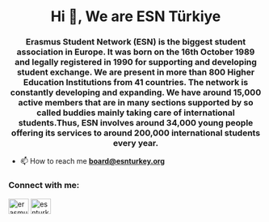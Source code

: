 <h1 align="center">Hi 👋, We are ESN Türkiye</h1>
<h3 align="center">Erasmus Student Network (ESN) is the biggest student association in Europe. It was born on the 16th October 1989 and legally registered in 1990 for supporting and developing student exchange. We are present in more than 800 Higher Education Institutions from 41 countries. The network is constantly developing and expanding. We have around 15,000 active members that are in many sections supported by so called buddies mainly taking care of international students.Thus, ESN involves around 34,000 young people offering its services to around 200,000 international students every year.</h3>

- 📫 How to reach me **board@esnturkey.org**

<h3 align="left">Connect with me:</h3>
<p align="left">
<a href="https://linkedin.com/in/erasmusstudentnetwork-turkey" target="blank"><img align="center" src="https://raw.githubusercontent.com/rahuldkjain/github-profile-readme-generator/master/src/images/icons/Social/linked-in-alt.svg" alt="erasmusstudentnetwork-turkey" height="30" width="40" /></a>
<a href="https://instagram.com/esnturkiye" target="blank"><img align="center" src="https://raw.githubusercontent.com/rahuldkjain/github-profile-readme-generator/master/src/images/icons/Social/instagram.svg" alt="esnturkiye" height="30" width="40" /></a>
</p>
